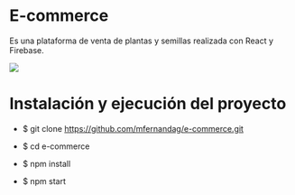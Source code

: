 E-commerce
======

Es una plataforma de venta de plantas y semillas realizada con React y Firebase.

![](Goracy-Ecommerce.gif)


Instalación y ejecución del proyecto
======

* $ git clone https://github.com/mfernandag/e-commerce.git

* $ cd e-commerce

* $ npm install

* $ npm start

